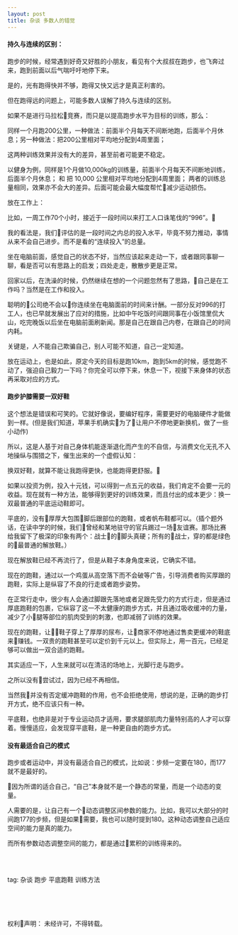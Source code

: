 ```yaml
---
layout: post
title: 杂谈 多数人的错觉
---
```


#### 持久与连续的区别：

跑步的时候，经常遇到好奇又好胜的小朋友，看见有个大叔叔在跑步，也飞奔过来，跑到前面以后气喘吁吁地停下来。

是的，光有跑得快并不够，跑得又快又远才是真正利害的。

但在跑得远的问题上，可能多数人误解了持久与连续的区别。

如果不是进行马拉松竞赛，而只是以提高跑步水平为目标的训练，那么：

同样一个月跑200公里，一种做法：前面半个月每天不间断地跑，后面半个月休息；另一种做法：把200公里相对平均地分配到4周里面；

这两种训练效果并没有大的差异，甚至前者可能更不稳定。

以健身为例，同样是1个月做10,000kg的训练量，前面半个月每天不间断地训练，后面半个月休息； 和 把 10,000 公里相对平均地分配到4周里面； 两者的训练总量相同，效果亦不会大的差异。后面可能会最大幅度帮忙减少运动损伤。

放在工作上：

比如，一周工作70个小时，接近于一段时间以来打工人口诛笔伐的“996”。

我的看法是，我们评估的是一段时间之内总的投入水平，毕竟不努力推动，事情从来不会自己进步。而不是看的“连续投入”的总量。

坐在电脑前面，感觉自己的状态不好，当然应该起来走动一下，或者跟同事聊一聊，看是否可以有思路上的启发；四处走走，散散步更是正常。

回家以后，在洗澡的时候，仍然继续在想的一个问题忽然有了思路，自己是在工作吗？当然是在工作和投入。

聪明的公司绝不会以你连续坐在电脑面前的时间来计酬。一部分反对996的打工人，也已早就发展出了应对的措施，比如中午吃饭时间跟同事在小饭馆里侃大山，吃完晚饭以后坐在电脑前面刷新闻。那是自己在跟自己内卷，在跟自己的时间内耗。

关键是，人不能自己欺骗自己，别人可能不知道，自己一定知道。

放在运动上，也是如此，原定今天的目标是跑10km，跑到5km的时候，感觉跑不动了，强迫自己毅力一下吗？你完全可以停下来，休息一下，视接下来身体的状态再采取对应的方式。


#### 跑步护膝需要一双好鞋

这个想法是错误和可笑的。它就好像说，要编好程序，需要更好的电脑硬件才能做到一样。(但是我们知道，苹果手机确实为了让用户不停地更新换机，做了一些小动作)

所以，这是人基于对自己身体机能逐渐退化而产生的不自信，与消费文化无孔不入地操纵与围猎之下，催生出来的一个虚假认知：

换双好鞋，就算不能让我跑得更快，也能跑得更舒服。

如果以投资为例，投入十元钱，可以得到一点五元的收益，我们肯定不会要一元的收益。现在就有一种方法，能够得到更好的训练效果，而且付出的成本更少：换一双最普通的平底运动鞋即可。

平底的，没有厚厚大包围脚后跟部位的跑鞋，或者帆布鞋都可以。（插个题外话，在读中学的时候，我们曾经和某地驻守的官兵踢过一场友谊赛。那场比赛给我留下了极深的印象有两个：战士的脚头真硬；所有的战士，穿的都是绿色的最普通的解放鞋。）

现在解放鞋已经不再流行了，但是从鞋子本身角度来说，它确实不错。

现在的跑鞋，通过以一个鸡蛋从高空落下而不会破等广告，引导消费者购买厚跟的跑鞋，实际上是纵容了不良的行走或者跑步姿势。

在正常行走中，很少有人会通过脚跟先落地或者足跟先受力的方式行走，但是通过厚底跑鞋的包裹，它纵容了这一不太健康的跑步方式，并且通过吸收缓冲的力量，减少了小腿等部位的肌肉受到的刺激，也即减弱了训练的效果。

现在的跑鞋，让鞋子穿上了厚厚的尿布，让商家不停地通过售卖更缓冲的鞋底来赚钱。一双贵的跑鞋甚至可以定价到千元以上。但实际上，用一百元，已经足够可以做出一双合适的跑鞋。

其实适应一下，人生来就可以在清洁的场地上，光脚行走与跑步。

之所以没有尝试过，因为已经不再相信。

当然我并没有否定缓冲跑鞋的作用，也不会拒绝使用，想说的是，正确的跑步打开方式，绝不应该只有一种。

平底鞋，也绝非是对于专业运动员才适用，要求腿部肌肉力量特别高的人才可以穿着。慢慢适应，会发现穿平底鞋，是一种更自由的跑步方式。


#### 没有最适合自己的模式

跑步或者运动中，并没有最适合自己的模式，比如说：步频一定要在180，而177就不是最好的。

因为所谓的适合自己，“自己”本身就不是一个静态的常量，而是一个动态的变量。

人需要的是，让自己有一个动态调整区间参数的能力。比如，我可以大部分的时间跑177的步频，但是如果需要，我也可以随时提到180。这种动态调整自己适应空间的能力是真的能力。

而所有参数动态调整空间的能力，都是通过累积的训练得来的。





<br>
<br>

tag: 杂谈 跑步 平底跑鞋 训练方法

<br>
<br>
<br>


权利声明：
未经许可，不得转载。